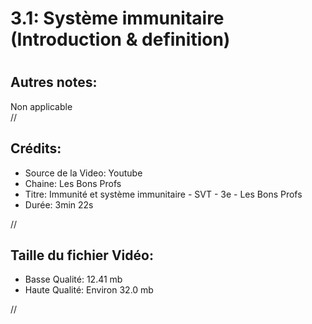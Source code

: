 
3.1: Système immunitaire (Introduction & definition)
====================================================

# 

## Autres notes:


Non applicable  
//
## **Crédits:**

- Source de la Video: Youtube
- Chaine: Les Bons Profs
- Titre: Immunité et système immunitaire - SVT - 3e - Les Bons Profs
- Durée: 3min 22s
  
//
## Taille du fichier Vidéo:

- Basse Qualité: 12.41 mb
- Haute Qualité: Environ 32.0 mb
  
//